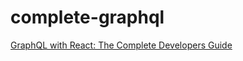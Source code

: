 # complete-graphql
[GraphQL with React: The Complete Developers Guide](https://www.udemy.com/course/graphql-with-react-course/)
